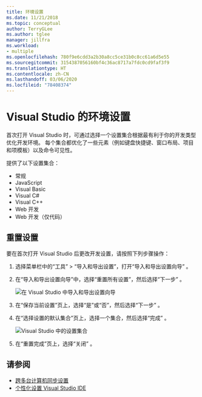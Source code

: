 ```yaml
---
title: 环境设置
ms.date: 11/21/2018
ms.topic: conceptual
author: TerryGLee
ms.author: tglee
manager: jillfra
ms.workload:
- multiple
ms.openlocfilehash: 780f9e6cdd3a2b30a8cc5ce31b0c8cc61a6d5e55
ms.sourcegitcommit: 3154387056160bf4c36ac8717a7fdc0cd9faf3f9
ms.translationtype: HT
ms.contentlocale: zh-CN
ms.lasthandoff: 03/06/2020
ms.locfileid: "78408374"
---
```

# <a name="environment-settings-for-visual-studio"></a>Visual Studio 的环境设置

首次打开 Visual Studio 时，可通过选择一个设置集合根据最有利于你的开发类型优化开发环境。 每个集合都优化了一些元素（例如键盘快捷键、窗口布局、项目和项模板）以及命令可见性。

提供了以下设置集合：

- 常规
- JavaScript
- Visual Basic
- Visual C#
- Visual C++
- Web 开发
- Web 开发（仅代码）

## <a name="reset-settings"></a>重置设置

要在首次打开 Visual Studio 后更改开发设置，请按照下列步骤操作：

1. 选择菜单栏中的“工具” > “导入和导出设置”，打开“导入和导出设置向导”    。

1. 在“导入和导出设置向导”中，选择“重置所有设置”，然后选择“下一步”    。

   ![在 Visual Studio 中导入和导出设置向导](media/reset-all-settings.png)

1. 在“保存当前设置”页上，选择“是”或“否”，然后选择“下一步”     。

1. 在“选择设置的默认集合”页上，选择一个集合，然后选择“完成”   。

   ![Visual Studio 中的设置集合](media/settings-collections.png)

1. 在“重置完成”页上，选择“关闭”   。

## <a name="see-also"></a>请参阅

- [跨多台计算机同步设置](synchronized-settings-in-visual-studio.md)
- [个性化设置 Visual Studio IDE](personalizing-the-visual-studio-ide.md)
